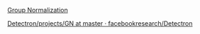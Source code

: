 [Group Normalization](https://arxiv.org/abs/1803.08494)



[Detectron/projects/GN at master · facebookresearch/Detectron](https://github.com/facebookresearch/Detectron/tree/master/projects/GN)